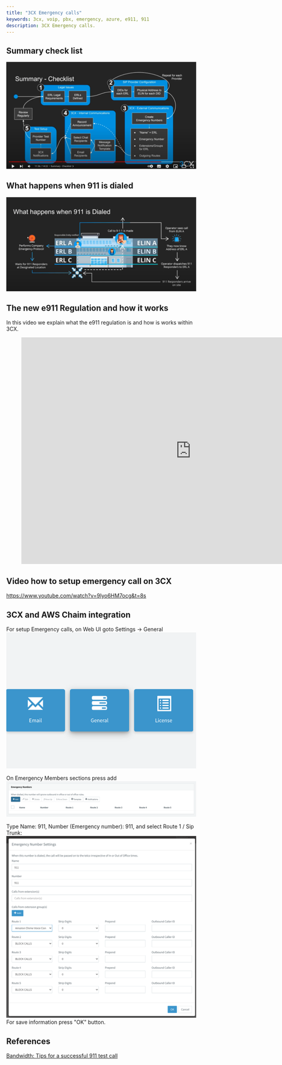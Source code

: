 ```yaml
---
title: "3CX Emergency calls"
keywords: 3cx, voip, pbx, emergency, azure, e911, 911
description: 3CX Emergency calls.
---
```

## Summary check list  
![](images/3CX_emergency_calls_04.png)

## What happens when 911 is dialed  
![](images/3CX_emergency_calls_05.png)

## The new e911 Regulation and how it works
In this video we explain what the e911 regulation is and how is works within 3CX.


<!-- blank line -->
<figure class="video_container">
 <iframe width="900" height="600" src="https://www.youtube.com/embed/9lyo6HM7ocg" title="YouTube video player" frameborder="0" allow="accelerometer; autoplay; clipboard-write; encrypted-media; gyroscope; picture-in-picture" allowfullscreen></iframe>
</figure>
<!-- blank line -->

## Video how to setup emergency call on 3CX
https://www.youtube.com/watch?v=9lyo6HM7ocg&t=8s

## 3CX and AWS Chaim integration
For setup Emergency calls, on Web UI goto Settings -> General  
![](images/3CX_emergency_calls_01.png)

On Emergency Members sections press add  
![](images/3CX_emergency_calls_02.png)

Type Name: 911, Number (Emergency number): 911, and select Route 1 / Sip Trunk:
![](images/3CX_emergency_calls_03.png)
For save information press "OK" button.

## References
[Bandwidth: Tips for a successful 911 test call](https://support.bandwidth.com/hc/en-us/articles/210291758-Tips-for-a-successful-911-test-call)


  